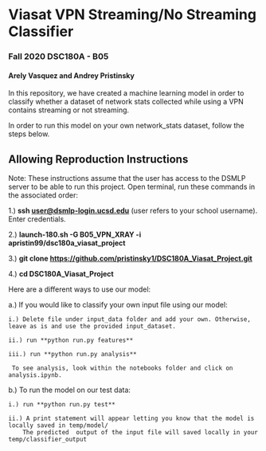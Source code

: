 # Viasat VPN Streaming/No Streaming Classifier 
### Fall 2020 DSC180A - B05 

#### Arely Vasquez and Andrey Pristinsky

In this repository, we have created a machine learning model in order to classify whether a dataset of network stats collected while using a VPN contains streaming or not streaming.

In order to run this model on your own network_stats dataset, follow the steps below.


## Allowing Reproduction Instructions

Note: These instructions assume that the user has access to the DSMLP server to be able to run this project.
Open terminal, run these commands in the associated order: 

1.) **ssh user@dsmlp-login.ucsd.edu** (user refers to your school username). Enter credentials.

2.) **launch-180.sh -G  B05_VPN_XRAY -i apristin99/dsc180a_viasat_project**

3.) **git clone https://github.com/pristinsky1/DSC180A_Viasat_Project.git**

4.) **cd DSC180A_Viasat_Project**


Here are a different ways to use our model:

a.) If you would like to classify your own input file using our model:

    i.) Delete file under input_data folder and add your own. Otherwise, leave as is and use the provided input_dataset.
    
    ii.) run **python run.py features**
    
    iii.) run **python run.py analysis**
    
     To see analysis, look within the notebooks folder and click on analysis.ipynb.
    
b.) To run the model on our test data:

    i.) run **python run.py test**
    
    ii.) A print statement will appear letting you know that the model is locally saved in temp/model/
        The predicted  output of the input file will saved locally in your temp/classifier_output
 
